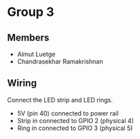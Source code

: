 # Group 3

## Members

- Almut Luetge
- Chandrasekhar Ramakrishnan

## Wiring

Connect the LED strip and LED rings.
- 5V (pin 40) connected to power rail
- Strip in connected to GPIO 2 (physical 4)
- Ring in connected to GPIO 3 (physical 5)
